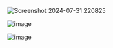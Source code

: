 ![Screenshot 2024-07-31 220825](https://github.com/user-attachments/assets/273ac554-0a8c-47dc-a35e-673ac14741a3)


![image](https://github.com/user-attachments/assets/bed123ed-344e-47e7-bd49-bd48af76e49a)


![image](https://github.com/user-attachments/assets/0bbbf135-703a-4d78-8abb-47a1f2ba874d)

